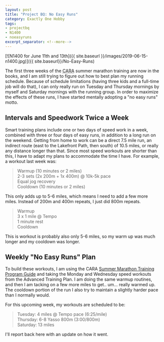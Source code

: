 ```yaml
---
layout: post
title: "Project BQ: No Easy Runs"
category: Exactly One Hobby
tags:
- projectbq
- N1400
- noeasyruns
excerpt_separator: <!--more-->
---
```


[![N1400 for June 11th and 13th]({{ site.baseurl }}/images/2019-06-15-n1400.jpg)]({{ site.baseurl}}/No-Easy-Runs)

The first three weeks of the <abbr title="Chicago Area Runners Association">CARA</abbr> summer marathon training are now in the books, and I am still trying to figure out how to best plan my running schedule. Because of schedule limitations (having three kids and a full-time job will do that), I can only really run on Tuesday and Thursday mornings by myself and Saturday mornings with the running group. In order to maximize the effects of these runs, I have started mentally adopting a "no easy runs" motto.

<!--more-->
## Intervals and Speedwork Twice a Week

Smart training plans include one or two days of speed work in a week, combined with three or four days of easy runs, in addition to a long run on the weekend. Getting from home to work can be a direct 7.5 mile run, an indirect route (east to the Lakefront Path, then south) of 10.5 miles, or really any distance longer than that. Since most speed workouts are shorter than this, I have to adapt my plans to accommodate the time I have. For example, a workout last week was:

> Warmup (10 minutes or 2 miles)  
> 2-3 sets (2x 200m + 1x 400m) @ 10k-5k pace  
> Equal jog recovery  
> Cooldown (10 minutes or 2 miles)

This only adds up to 5-6 miles, which means I need to add a few more miles. Instead of 200m and 400m repeats, I just did 800m repeats.

> Warmup  
> 3 x 1 mile @ Tempo  
> 1 minute rest  
> Cooldown

This is workout is probably also only 5-6 miles, so my warm up was much longer and my cooldown was longer.

## Weekly "No Easy Runs" Plan

To build these workouts, I am using the CARA [Summer Marathon Training Program Guide](https://drive.google.com/file/d/1Dhab_gIIOK0cGKpUCDZ4H9rsuP2qlZxv/view) and taking the Monday and Wednesday speed workouts from the Advanced Training Plan. I am doing the same warmup routines, and then I am tacking on a few more miles to get.. um... really warmed up. The cooldown portion of the run I also try to maintain a slightly harder pace than I normally would.

For this upcoming week, my workouts are scheduled to be:

> Tuesday: 4 miles @ Tempo pace (6:25/mile)  
> Thursday: 6-8 Yasso 800m (3:00/800m)  
> Saturday: 13 miles

I'll report back here with an update on how it went.
